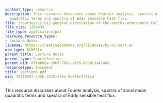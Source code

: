 ```yaml
---
content_type: resource
description: This resource discusses about Fourier analysis, spectra of zonal mean
  quadratic terms and spectra of Eddy sensible heat flux.
file: /courses/12-812-general-circulation-of-the-earths-atmosphere-fall-2005/753f834fc42bd23be35a9c8f9c5f41ca_section6.pdf
file_size: 1359433
file_type: application/pdf
learning_resource_types:
- Lecture Notes
license: https://creativecommons.org/licenses/by-nc-sa/4.0/
ocw_type: OCWFile
parent_title: Lecture Notes
parent_type: CourseSection
parent_uid: 8f10b96a-3d6f-7061-af35-633011a45469
resourcetype: Document
title: section6.pdf
uid: 753f834f-c42b-d23b-e35a-9c8f9c5f41ca
---
```

This resource discusses about Fourier analysis, spectra of zonal mean quadratic terms and spectra of Eddy sensible heat flux.